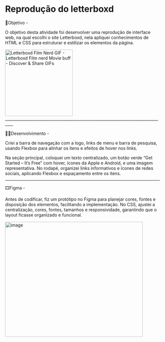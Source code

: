 # Reprodução do letterboxd
🎯Objetivo -

O objetivo desta atividade foi desenvolver uma reprodução de interface web, na qual escolhi o site Letterboxd, nela apliquei conhecimentos de HTML e CSS para estruturar e estilizar os elementos da página. 

<img src="https://media.tenor.com/7KgVQj-JmY4AAAAM/carmy-berzatto-letterboxd.gif" jsaction="" class="sFlh5c FyHeAf iPVvYb" style="max-width: 220px; height: 216px; margin: 0px; width: 220px;" alt="Letterboxd Film Nerd GIF - Letterboxd Film nerd Movie buff - Discover &amp;  Share GIFs" jsname="kn3ccd">
__________________________________________________________________________________

👩‍💻Desenvolvimento - 

Criei a barra de navegação com a logo, links de menu e barra de pesquisa, usando Flexbox para alinhar os itens e efeitos de hover nos links.

Na seção principal, coloquei um texto centralizado, um botão verde “Get Started – It’s Free” com hover, ícones da Apple e Android, e uma imagem representativa. No rodapé, organizei links informativos e ícones de redes sociais, aplicando Flexbox e espaçamento entre os itens.

______________________________________________________

🎞️Figma - 

Antes de codificar, fiz um protótipo no Figma para planejar cores, fontes e disposição dos elementos, facilitando a implementação. No CSS, ajustei a centralização, cores, fontes, tamanhos e responsividade, garantindo que o layout ficasse organizado e funcional.

<img width="448" height="374" alt="image" src="https://github.com/user-attachments/assets/ec1bf1fe-de34-4654-924a-4cae7d2e85cf" />




